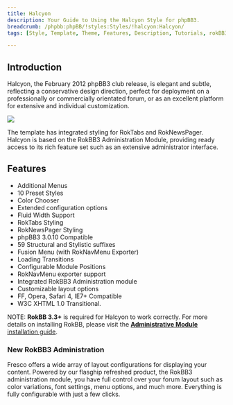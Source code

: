 ```yaml
---
title: Halcyon
description: Your Guide to Using the Halcyon Style for phpBB3.
breadcrumb: /phpbb:phpBB/!styles:Styles/!halcyon:Halcyon/
tags: [Style, Template, Theme, Features, Description, Tutorials, rokBB3]

---
```


Introduction
-----

Halcyon, the February 2012 phpBB3 club release, is elegant and subtle, reflecting a conservative design direction, perfect for deployment on a professionally or commercially orientated forum, or as an excellent platform for extensive and individual customization. 

![][style]

The template has integrated styling for RokTabs and RokNewsPager. Halcyon is based on the RokBB3 Administration Module, providing ready access to its rich feature set such as an extensive administrator interface.

Features
-----

* Additional Menus
* 10 Preset Styles
* Color Chooser
* Extended configuration options
* Fluid Width Support
* RokTabs Styling
* RokNewsPager Styling
* phpBB3 3.0.10 Compatible
* 59 Structural and Stylistic suffixes
* Fusion Menu (with RokNavMenu Exporter)
* Loading Transitions
* Configurable Module Positions
* RokNavMenu exporter support
* Integrated RokBB3 Administration module
* Customizable layout options
* FF, Opera, Safari 4, IE7+ Compatible
* W3C XHTML 1.0 Transitional.

NOTE: **RokBB 3.3+** is required for Halcyon to work correctly. For more details on installing RokBB, please visit the [**Administrative Module** installation guide][adminguide].

### New RokBB3 Administration

Fresco offers a wide array of layout configurations for displaying your content. Powered by our flasghip refreshed product, the RokBB3 administration module, you have full control over your forum layout such as color variations, font settings, menu options, and much more. Everything is fully configurable with just a few clicks.

[adminguide]: ../../start/styles.md#installing-administrative-modules
[style]: assets/halcyon.jpeg
[rokbridge]: http://www.rockettheme.com/extensions-joomla/rokbridge